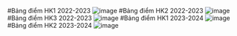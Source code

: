 #Bảng điểm HK1 2022-2023
![image](https://github.com/KhiemCho/GPA/assets/165631150/f90adc47-5fd1-438a-9340-02fe86cb3021)
#Bảng điểm HK2 2022-2023
![image](https://github.com/KhiemCho/GPA/assets/165631150/c69c475b-248a-4123-9edd-b905e3810e35)
#Bảng điểm HK3 2022-2023
![image](https://github.com/KhiemCho/GPA/assets/165631150/5ffff41e-a378-41d4-80d5-5e95f0ef7c35)
#Bảng điểm HK1 2023-2024
![image](https://github.com/KhiemCho/GPA/assets/165631150/00cd4252-3726-4b4d-97dc-edd2d50ea85d)
#Bảng điểm HK2 2023-2024
![image](https://github.com/KhiemCho/GPA/assets/165631150/4c790d89-7e20-4c26-8ccc-34ac02550f83)



